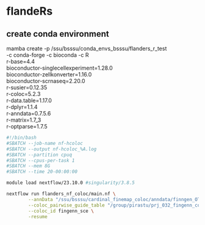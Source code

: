 # flandeRs

## create conda environment

mamba create -p /ssu/bsssu/conda_envs_bsssu/flanders_r_test \
    -c conda-forge -c bioconda -c R \
    r-base=4.4 \
    bioconductor-singlecellexperiment=1.28.0 \
    bioconductor-zellkonverter=1.16.0 \
    bioconductor-scrnaseq=2.20.0 \
    r-susier=0.12.35 \
    r-coloc=5.2.3 \
    r-data.table=1.17.0 \
    r-dplyr=1.1.4 \
    r-anndata=0.7.5.6 \
    r-matrix=1.7_3 \
    r-optparse=1.7.5

```bash
#!/bin/bash
#SBATCH --job-name nf-hcoloc
#SBATCH --output nf-hcoloc_%A.log
#SBATCH --partition cpuq
#SBATCH --cpus-per-task 1
#SBATCH --mem 8G
#SBATCH --time 20-00:00:00

module load nextflow/23.10.0 #singularity/3.8.5

nextflow run flanders_nf_coloc/main.nf \
        --annData "/ssu/bsssu/cardinal_finemap_coloc/anndata/finngen_OT_credset_99_Sodbofixed_2025_04_09.h5ad" \
        --coloc_pairwise_guide_table "/group/pirastu/prj_032_fingenn_coloc/20250409_fingenn_coloc_input.csv" \
        --coloc_id fingenn_sce \
        -resume
```
